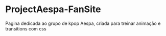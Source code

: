 ﻿# ProjectAespa-FanSite

Pagina dedicada ao grupo de kpop Aespa, criada para treinar animação e transitions com css
